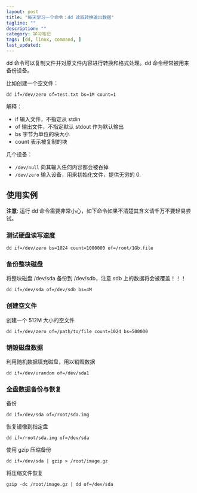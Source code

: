 ```yaml
---
layout: post
title: "每天学习一个命令：dd 读取转换输出数据"
tagline: ""
description: ""
category: 学习笔记
tags: [dd, linux, command, ]
last_updated:
---
```


dd 命令可以复制文件并对原文件内容进行转换和格式处理。dd 命令经常被用来备份设备。

比如创建一个空文件：

	dd if=/dev/zero of=test.txt bs=1M count=1

解释：

- if 输入文件，不指定从 stdin
- of 输出文件，不指定默认 stdout 作为默认输出
- bs 字节为单位的块大小
- count 表示被复制的块

几个设备：

- `/dev/null` 向其输入任何内容都会被吞掉
- `/dev/zero` 输入设备，用来初始化文件，提供无穷的 0.

## 使用实例
**注意**: 运行 dd 命令需要非常小心，如下命令如果不清楚其含义请千万不要轻易尝试。

### 测试硬盘读写速度

	dd if=/dev/zero bs=1024 count=1000000 of=/root/1Gb.file

### 备份整块磁盘
将整块磁盘 /dev/sda 备份到 /dev/sdb，注意 sdb 上的数据将会被覆盖！！！

	dd if=/dev/sda of=/dev/sdb bs=4M

### 创建空文件
创建一个 512M 大小的空文件

	dd if=/dev/zero of=/path/to/file count=1024 bs=500000

### 销毁磁盘数据
利用随机数据填充磁盘，用以销毁数据

	dd if=/dev/urandom of=/dev/sda1

### 全盘数据备份与恢复
备份

	dd if=/dev/sda of=/root/sda.img

恢复镜像到指定盘

	dd if=/root/sda.img of=/dev/sda

使用 gzip 压缩备份

	dd if=/dev/sda | gzip > /root/image.gz

将压缩文件恢复

	gzip -dc /root/image.gz | dd of=/dev/sda
